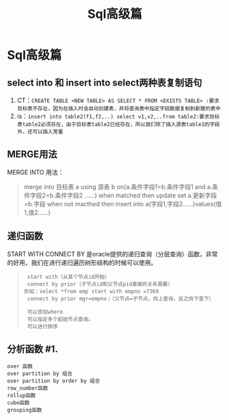 ﻿---
layout: post
title: Sql高级篇
categories: Oracle
description: Sql高级篇
keywords: Sql高级篇
---
# Sql高级篇 #
## select	into 和 insert into select两种表复制语句 ##
1. CT：`CREATE TABLE <NEW TABLE> AS SELECT * FROM <EXISTS TABLE> :要求目标表不存在，因为在插入时会自动创建表，并将查询表中指定字段数据复制到新建的表中`
2. is：`insert into table2(f1,f2,..) select v1,v2,..from table2:要求目标表table2必须存在，由于目标表table2已经存在，所以我们除了插入源表table1的字段外，还可以插入常量`
## MERGE用法 ##
MERGE INTO 用法：
>  merge into 目标表 a
>  using 源表 b on(a.条件字段1=b.条件字段1 and a.条件字段2=b.条件字段2 ……)   when matched then update set a.更新字段=b.字段 when  not macthed then insert into a(字段1,字段2……)values(值1,值2……)
## 递归函数 ##
START WITH CONNECT BY 是oracle提供的递归查询（分层查询）函数，非常的好用，我们在进行递归遍历树形结构的时候可以使用。
>      start with（从某个节点id开始）
>      connect by prior（子节点id和父节点pid直接的关系需要）
>     形如：select *from emp start with empno =7369
>      connect by prior mgr=empno；（父节点=子节点，向上查询，反之向下查下）
>      
>      可以添加where
>      可以指定多个起始节点查询。
>      可以进行排序


## 分析函数 #1. #
    over 函数
    over partition by 组合
    over partition by order by 组合
    row_number函数
    rollup函数
    cube函数
    grouping函数







